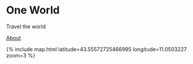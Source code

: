 # One World

Travel the world

[About](/about)

{% include map.html latitude=43.55572725466995 longitude=11.0503227 zoom=3 %}